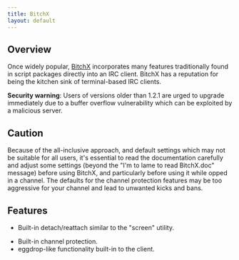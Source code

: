 ```yaml
---
title: BitchX
layout: default
---
```



## Overview

Once widely popular, [BitchX](http://www.bitchx.com/) incorporates many features traditionally found in script packages directly into an IRC client. BitchX has a reputation for being the kitchen sink of terminal-based IRC clients.

**Security warning**: Users of versions older than 1.2.1 are urged to upgrade immediately
due to a buffer overflow vulnerability which can be exploited by a malicious server.


## Caution

Because of the all-inclusive approach, and default settings which may not be suitable for all users, it's essential to read the documentation carefully and adjust some settings (beyond the "I'm to lame to read BitchX.doc" message) before using BitchX, and particularly before using it while opped in a channel. The defaults for the channel protection features may be too aggressive for your channel and lead to unwanted kicks and bans.


## Features
 * Built-in detach/reattach similar to the "screen" utility.
 - Built-in channel protection.
 - eggdrop-like functionality built-in to the client.
